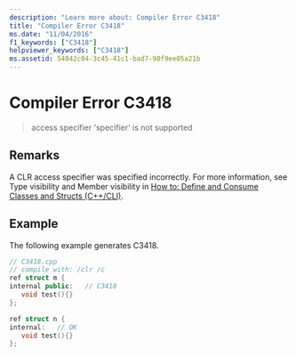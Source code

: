 ```yaml
---
description: "Learn more about: Compiler Error C3418"
title: "Compiler Error C3418"
ms.date: "11/04/2016"
f1_keywords: ["C3418"]
helpviewer_keywords: ["C3418"]
ms.assetid: 54042c04-3c45-41c1-bad7-90f9ee05a21b
---
```

# Compiler Error C3418

> access specifier 'specifier' is not supported

## Remarks

A CLR access specifier was specified incorrectly.  For more information, see Type visibility and Member visibility in [How to: Define and Consume Classes and Structs (C++/CLI)](../../dotnet/how-to-define-and-consume-classes-and-structs-cpp-cli.md).

## Example

The following example generates C3418.

```cpp
// C3418.cpp
// compile with: /clr /c
ref struct m {
internal public:   // C3418
   void test(){}
};

ref struct n {
internal:   // OK
   void test(){}
};
```
